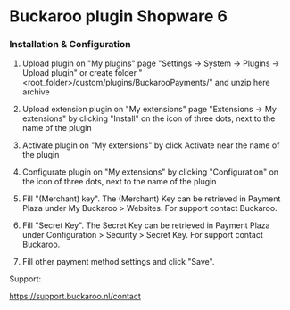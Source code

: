 # Buckaroo plugin Shopware 6

### Installation & Configuration 

1) Upload plugin on "My plugins" page "Settings -> System -> Plugins -> Upload plugin"
or
create folder "<root_folder>/custom/plugins/BuckarooPayments/" and unzip here archive

2) Upload extension plugin on "My extensions" page "Extensions -> My extensions" by clicking "Install" on the icon of three dots, next to the name of the plugin

3) Activate plugin on "My extensions" by click Activate near the name of the plugin

4) Configurate plugin on "My extensions" by clicking "Configuration" on the icon of three dots, next to the name of the plugin

5) Fill "(Merchant) key". The (Merchant) Key can be retrieved in Payment Plaza under My Buckaroo > Websites. For support contact Buckaroo.

6) Fill "Secret Key". The Secret Key can be retrieved in Payment Plaza under Configuration > Security > Secret Key. For support contact Buckaroo.

7) Fill other payment method settings and click "Save".



Support:

https://support.buckaroo.nl/contact